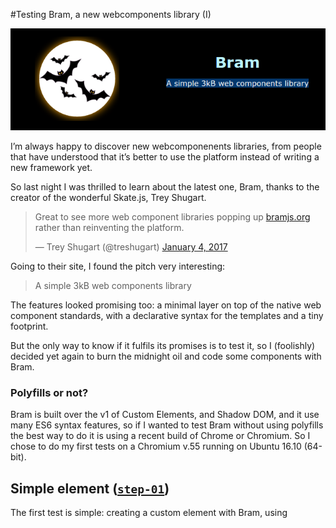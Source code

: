 #Testing Bram, a new webcomponents library (I)


![header](./img/header.png)

I’m always happy to discover new webcomponenents libraries, from people that have understood that it’s better to use the platform instead of writing a new framework yet.

So last night I was thrilled to learn about the latest one, Bram, thanks to the creator of the wonderful Skate.js, Trey Shugart.


<blockquote class="twitter-tweet" data-lang="en"><p lang="en" dir="ltr">Great to see more web component libraries popping up <a href="https://t.co/PvWhqsSNkP">bramjs.org</a> rather than reinventing the platform.</p>&mdash; Trey Shugart (@treshugart) <a href="https://twitter.com/treshugart/status/816777271365111808">January 4, 2017</a></blockquote>
<script async src="//platform.twitter.com/widgets.js" charset="utf-8"></script>


Going to their site, I found the pitch very interesting: 

> A simple 3kB web components library

The features looked promising too: a minimal layer on top of the native web component standards, with a declarative syntax for the templates and a tiny footprint.

But the only way to know if it fulfils  its promises is to test it, so I (foolishly) decided yet again to burn the midnight oil and code some components with Bram.

### Polyfills or not?

Bram is built over the v1 of Custom Elements, and Shadow DOM, and it use many ES6 syntax features, so if I wanted to test Bram without using polyfills the best way to do it is using a recent build of Chrome or Chromium. So I chose to do my first tests on a Chromium v.55 running on Ubuntu 16.10 (64-bit).

## Simple element ([`step-01`](./step-01))

The first test is simple: creating a custom element with Bram, using <template>, Shadow DOM and data binding. 
And here there was, a rather simple element that (unoriginally) I called simple-element:

```html
  <template id="simple-element-template">
    <style>
      :host {
        width: 300px;
        height: 300px;
        font-family: Arial, "Helvetica Neue", Helvetica, sans-serif;
        display: flex;
        flex-flow: column nowrap;
        justify-content: center;
        align-items: center;
        border-radius: 5px;
        color: white;
        background-color: black;
        box-shadow: 2px 2px 5px 0px rgba(0, 0, 0, 0.75);
      }      
      img {
        cursor: pointer;
      }
    </style>
    <img src="../img/testing-bram.png" on-click="handleClick">
    <h1>Clicks: {{count}}</h1>
  </template>
  <script>
    class SimpleElement extends Bram.Element {
      static get template() {
        return '#simple-element-template';
      }
    constructor() {
        super();
        this.model.count = 0;
      }
    handleClick() {
        this.model.count++;
      }
    }
    customElements.define('simple-element', SimpleElement);
  </script>
```

The code is rather clean and concise, and it reminds me of Polymer, in a very good way. As intended, it works without any polyfill on my Chrome test setup, but it doesn’t work neither in Firefox nor on Edge.

![A HTML page with the simple-element on Chrome](./img/step-01-screenshot.png)<br>
A HTML page with the simple-element on Chrome

![The same page with the simple-element on Firefox](./img/step-01-screenshot-firefox.png)<br>
The same page with the simple-element on Firefox

## Simple element with polyfills

The next step was to test the simple element with some polyfills.

### SkateJS Webcomponents polyfill ([`step-02`](./step-02))

First of all I tested SkateJS Webcomponents polyfill because its released version is compatible with the v.1 of Custom Elements and Shadow DOM, so I guessed it would work like a charm. 


Well, it kinda worked… I mean, everything worked besides the `<style>` inside the element, so I got an unstyled custom element:

![A HTML page with SkateJS webcomponents polyfill and simple-element on Firefox](./img/step-02-screenshot-skate-polyfill-firefox.png)<br>
A HTML page with SkateJS webcomponents polyfill and simple-element on Firefox


### webcomponents.js polyfill ([`step-03`](./step-03))

Then I tried to use the grand-daddy of all the webcomponents polyfills, webcomponents.js. The current version of this polyfill, v0.7.23, doesn’t follow the v.1 of Custom Elements and Shadow DOM, so I hadn’t big hopes on it, but I wanted to be sure.
As expected, with Firefox the custom element was simply ignored, and I got the classic error:

```
ReferenceError: customElements is not defined
```

Using it in Chrome went better, as everything worked... because Chrome already implements the v.1 of the standards so the polyfill doesn’t do anything. 

### Manually loading polyfills ([`step-04`](./step-04))

The next step was simply try to manually load all the needed polyfills.

I began by using custom-elements and shadydom polyfills, but I got the same result that with SkateJS Webcomponents polyfill, the inner CSS was ignored.

I was sure I’m missing something, but I had no idea of what yet… I guessed it was something CSS-related, so I tried to add yet another polyfill to the mix: shadycss. 

Some extra code lines are needed, in order to allow ShadyCSS to prepare the templates in browsers not supporting native shadow CSS:

```html
  <script>
    ShadyCSS.prepareTemplate(simpleElementTemplate, 'simple-element');
    class SimpleElement extends Bram.Element {
      static get template() {
        return '#simpleElementTemplate';
      }
    constructor() {
        super();
        ShadyCSS.applyStyle(this);
        this.model.count = 0;
      }
    handleClick() {
        this.model.count++;
      }
    }
    customElements.define('simple-element', SimpleElement);
  </script>
```

And then it worked!